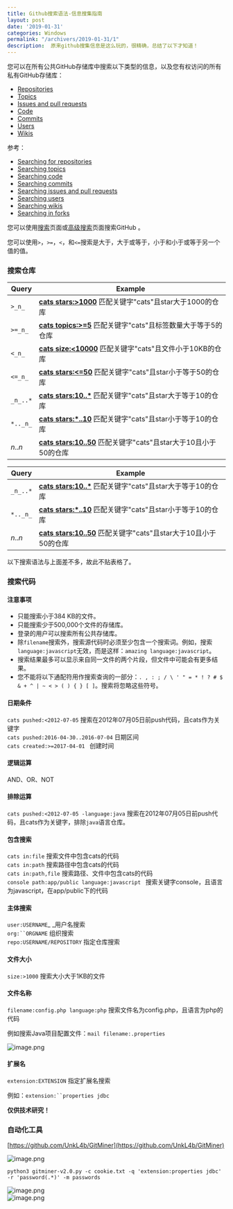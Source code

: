 ```yaml
---
title: Github搜索语法-信息搜集指南
layout: post
date: '2019-01-31'
categories: Windows
permalink: "/archivers/2019-01-31/1"
description:  原来github搜集信息是这么玩的，很精确，总结了以下才知道！
---
```


您可以在所有公共GitHub存储库中搜索以下类型的信息，以及您有权访问的所有私有GitHub存储库：

* [Repositories](https://help.github.com/articles/searching-for-repositories)
* [Topics](https://help.github.com/articles/searching-topics)
* [Issues and pull requests](https://help.github.com/articles/searching-issues-and-pull-requests)
* [Code](https://help.github.com/articles/searching-code)
* [Commits](https://help.github.com/articles/searching-commits)
* [Users](https://help.github.com/articles/searching-users)
* [Wikis](https://help.github.com/articles/searching-wikis)

参考：
* [Searching for repositories](https://help.github.com/articles/searching-for-repositories)
* [Searching topics](https://help.github.com/articles/searching-topics)
* [Searching code](https://help.github.com/articles/searching-code)
* [Searching commits](https://help.github.com/articles/searching-commits)
* [Searching issues and pull requests](https://help.github.com/articles/searching-issues-and-pull-requests)
* [Searching users](https://help.github.com/articles/searching-users)
* [Searching wikis](https://help.github.com/articles/searching-wikis)
* [Searching in forks](https://help.github.com/articles/searching-in-forks)


您可以使用[搜索](https://github.com/search)页面或[高级搜索](https://github.com/search/advanced)页面搜索GitHub 。

您可以使用`>`，`>=`，`<`，和`<=`搜索是大于，大于或等于，小于和小于或等于另一个值的值。

### 搜索仓库


| Query | Example |
| --- | --- |
| `>_n_` | **[cats stars:>1000](https://github.com/search?utf8=%E2%9C%93&q=cats+stars%3A%3E1000&type=Repositories)** 匹配关键字"cats"且star大于1000的仓库 |
| `>=_n_` | **[cats topics:>=5](https://github.com/search?utf8=%E2%9C%93&q=cats+topics%3A%3E%3D5&type=Repositories)** 匹配关键字"cats"且标签数量大于等于5的仓库 |
| `<_n_` | **[cats size:<10000](https://github.com/search?utf8=%E2%9C%93&q=cats+size%3A%3C10000&type=Code)** 匹配关键字"cats"且文件小于10KB的仓库 |
| `<=_n_` | **[cats stars:<=50](https://github.com/search?utf8=%E2%9C%93&q=cats+stars%3A%3C%3D50&type=Repositories)** 匹配关键字"cats"且star小于等于50的仓库 |
| `_n_..*` | **[cats stars:10..*](https://github.com/search?utf8=%E2%9C%93&q=cats+stars%3A10..*&type=Repositories)** 匹配关键字"cats"且star大于等于10的仓库 |
| `*.._n_` | **[cats stars:*..10](https://github.com/search?utf8=%E2%9C%93&q=cats+stars%3A%22*..10%22&type=Repositories)** 匹配关键字"cats"且star小于等于10的仓库 |
| _n_.._n_ | **[cats stars:10..50](https://github.com/search?utf8=%E2%9C%93&q=cats+stars%3A10..50&type=Repositories)** 匹配关键字"cats"且star大于10且小于50的仓库 |


| Query | Example |
| --- | --- |
| `_n_..*` | **[cats stars:10..*](https://github.com/search?utf8=%E2%9C%93&q=cats+stars%3A10..*&type=Repositories)** 匹配关键字"cats"且star大于等于10的仓库 |
| `*.._n_` | **[cats stars:*..10](https://github.com/search?utf8=%E2%9C%93&q=cats+stars%3A%22*..10%22&type=Repositories)** 匹配关键字"cats"且star小于等于10的仓库 |
| _n_.._n_ | **[cats stars:10..50](https://github.com/search?utf8=%E2%9C%93&q=cats+stars%3A10..50&type=Repositories)** 匹配关键字"cats"且star大于10且小于50的仓库 |

以下搜索语法与上面差不多，故此不贴表格了。
### 搜索代码

#### 注意事项
* 只能搜索小于384 KB的文件。
* 只能搜索少于500,000个文件的存储库。
* 登录的用户可以搜索所有公共存储库。
* 除`filename`搜索外，搜索源代码时必须至少包含一个搜索词。例如，搜索`language:javascript`无效，而是这样：`amazing language:javascript`。
* 搜索结果最多可以显示来自同一文件的两个片段，但文件中可能会有更多结果。
* 您不能将以下通配符用作搜索查询的一部分：`. , : ; / \ ' " = * ! ? # $ & + ^ | ~ < > ( ) { } [ ]`。搜索将忽略这些符号。

#### 日期条件
`cats pushed:<2012-07-05` 搜索在2012年07月05日前push代码，且cats作为关键字<br />`cats pushed:2016-04-30..2016-07-04` 日期区间<br />`cats created:>=2017-04-01 ` 创建时间

#### 逻辑运算
AND、OR、NOT

#### 排除运算

`cats pushed:<2012-07-05 -language:java` 搜索在2012年07月05日前push代码，且cats作为关键字，排除`java`语言仓库。

#### 包含搜索

`cats in:file` 搜索文件中包含cats的代码<br />`cats in:path` 搜索路径中包含cats的代码<br />`cats in:path,file` 搜索路径、文件中包含cats的代码<br />`console path:app/public language:javascript ` 搜索关键字console，且语言为javascript，在app/public下的代码

#### 主体搜索

`user:USERNAME`_ _用户名搜索<br />`org:``ORGNAME` 组织搜索<br />`repo:USERNAME/REPOSITORY` 指定仓库搜索

#### 文件大小

`size:>1000` 搜索大小大于1KB的文件

#### 文件名称
`filename:config.php language:php` 搜索文件名为config.php，且语言为php的代码

例如搜索Java项目配置文件：`mail filename:.properties`

![image.png](https://cdn.nlark.com/yuque/0/2019/png/258066/1548771143207-436988a2-c654-4e91-a0ab-46c7ced96594.png#align=left&display=inline&height=838&linkTarget=_blank&name=image.png&originHeight=1676&originWidth=2708&size=552282&width=1354)

#### 扩展名

`extension:EXTENSION` 指定扩展名搜索

例如：`extension:``properties jdbc`


**仅供技术研究！**

### 自动化工具

[https://github.com/UnkL4b/GitMiner](https://github.com/UnkL4b/GitMiner)

![image.png](https://cdn.nlark.com/yuque/0/2019/png/258066/1548771561076-d661712c-56cc-4c48-b37b-c7b6bcae6f88.png#align=left&display=inline&height=871&linkTarget=_blank&name=image.png&originHeight=1742&originWidth=1576&size=257832&width=788)

`python3 gitminer-v2.0.py -c cookie.txt -q 'extension:properties jdbc' -r 'password(.*)' -m passwords`

![image.png](https://cdn.nlark.com/yuque/0/2019/png/258066/1548771909677-18c7f6da-b232-47c2-a860-629a8e5c32db.png#align=left&display=inline&height=878&linkTarget=_blank&name=image.png&originHeight=1756&originWidth=3350&size=452529&width=1675)<br />![image.png](https://cdn.nlark.com/yuque/0/2019/png/258066/1548771893576-424c7172-bd59-409b-a89e-9a96778e2b5f.png#align=left&display=inline&height=937&linkTarget=_blank&name=image.png&originHeight=1874&originWidth=2708&size=411022&width=1354)

